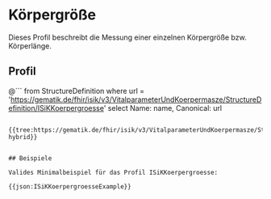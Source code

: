 # Körpergröße

Dieses Profil beschreibt die Messung einer einzelnen Körpergröße bzw. Körperlänge. 

## Profil

@```
from StructureDefinition where url = 'https://gematik.de/fhir/isik/v3/VitalparameterUndKoerpermasze/StructureDefinition/ISiKKoerpergroesse' select Name: name, Canonical: url
```

{{tree:https://gematik.de/fhir/isik/v3/VitalparameterUndKoerpermasze/StructureDefinition/ISiKKoerpergroesse, hybrid}}


## Beispiele

Valides Minimalbeispiel für das Profil ISiKKoerpergroesse:

{{json:ISiKKoerpergroesseExample}}
